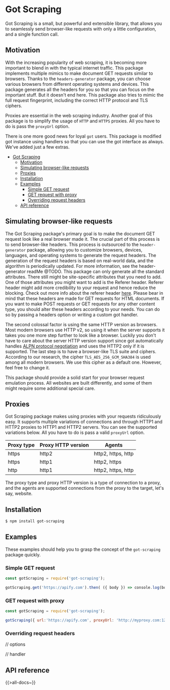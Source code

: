 # Got Scraping
Got Scraping is a small, but powerful and extensible library, that allows you to seamlessly send browser-like requests with only a little configuration, and a single function call.

## Motivation
With the increasing popularity of web scraping, it is becoming more important to blend in with the typical internet traffic. This package implements multiple mimics to make document GET requests similar to browsers. Thanks to the `headers-generator` package, you can choose various browsers from different operating systems and devices. This package generates all the headers for you so that you can focus on the important stuff. But it doesn't end here. This package also tries to mimic the full request fingerprint, including the correct HTTP protocol and TLS ciphers.

Proxies are essential in the web scraping industry. Another goal of this package is to simplify the usage of `HTTP` and `HTTPS` proxies. All you have to do is pass the `proxyUrl` option.

There is one more good news for loyal `got` users. This package is modified got instance using handlers so that you can use the got interface as always. We've added just a few extras.

<!-- toc -->

- [Got Scraping](#got-scraping)
  - [Motivation](#motivation)
  - [Simulating browser-like requests](#simulating-browser-like-requests)
  - [Proxies](#proxies)
  - [Installation](#installation)
  - [Examples](#examples)
    - [Simple GET request](#simple-get-request)
    - [GET request with proxy](#get-request-with-proxy)
    - [Overriding request headers](#overriding-request-headers)
  - [API reference](#api-reference)

<!-- tocstop -->

## Simulating browser-like requests
The Got Scraping package's primary goal is to make the document GET request look like a real browser made it. The crucial part of this process is to send browser-like headers. This process is outsourced to the `header-generator` package, allowing you to customize browsers, devices, languages, and operating systems to generate the request headers. The generation of the request headers is based on real-world data, and the algorithm is periodically updated. For more information, see the header-generator readMe @TODO. This package can only generate all the standard attributes. There still might be site-specific attributes that you need to add. One of those attributes you might want to add is the Referer header. Referer header might add more credibility to your request and hence reduce the blocking. Check out more info about the referer header [here](https://developer.mozilla.org/en-US/docs/Web/HTTP/Headers/Referer). Please bear in mind that these headers are made for GET requests for HTML documents. If you want to make POST requests or GET requests for any other content type, you should alter these headers according to your needs. You can do so by passing a headers option or writing a custom got handler.

The second colossal factor is using the same HTTP version as browsers. Most modern browsers use HTTP v2, so using it when the server supports it takes you one more step further to look like a browser. Luckily you don't have to care about the server HTTP version support since got automatically handles [ALPN protocol negotiation](https://en.wikipedia.org/wiki/Application-Layer_Protocol_Negotiation) and uses the HTTP2 only if it is supported.
The last step is to have a browser-like TLS suite and ciphers. According to our research, the cipher `TLS_AES_256_GCM_SHA384` is used among all modern browsers. We use this cipher as a default one. However, feel free to change it.

This package should provide a solid start for your browser request emulation process. All websites are built differently, and some of them might require some additional special care.

## Proxies
Got Scraping package makes using proxies with your requests ridiculously easy. It supports multiple variations of connections and through HTTP1 and HTTP2 proxies to HTTP1 and HTTP2 servers. You can see the supported variations below. All you have to do is pass a valid `proxyUrl` option.

| Proxy type 	| Proxy HTTP version 	| Agents             	|
|------------	|--------------------	|--------------------	|
| https      	| http2              	| http2, https, http 	|
| https      	| http1              	| http2, https       	|
| http       	| http1              	| http2, https, http 	|

The proxy type and proxy HTTP version is a type of connection to a proxy, and the agents are supported connections from the proxy to the target, let's say, website.
## Installation

```bash
$ npm install got-scraping
```

## Examples
These examples should help you to grasp the concept of the `got-scraping` package quickly.
### Simple GET request
```javascript
const gotScraping = require('got-scraping');

gotScraping.get('https://apify.com').then( ({ body }) => console.log(body))
```

### GET request with proxy
```javascript
const gotScraping = require('got-scraping');

gotScraping({ url:'https://apify.com', proxyUrl: 'http://myproxy.com:1234' }).then( ({ body }) => console.log(body))
```

### Overriding request headers

// options

// handler 


## API reference

{{>all-docs~}}
